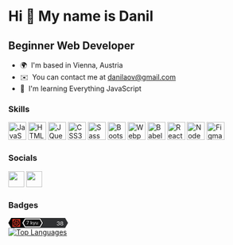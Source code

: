 Hi 👋 My name is Danil
===============================

Beginner Web Developer
----------------------

* 🌍  I'm based in Vienna, Austria
* ✉️  You can contact me at [danilaov@gmail.com](mailto:danilaov@gmail.com)
* 🧠  I'm learning Everything JavaScript

### Skills


<p align="left">
<a href="https://developer.mozilla.org/en-US/docs/Web/JavaScript" target="_blank" rel="noreferrer"><img src="https://raw.githubusercontent.com/danielcranney/readme-generator/main/public/icons/skills/javascript-colored.svg" width="36" height="36" alt="JavaScript" /></a>
<a href="https://developer.mozilla.org/en-US/docs/Glossary/HTML5" target="_blank" rel="noreferrer"><img src="https://raw.githubusercontent.com/danielcranney/readme-generator/main/public/icons/skills/html5-colored.svg" width="36" height="36" alt="HTML5" /></a>
<a href="https://jquery.com/" target="_blank" rel="noreferrer"><img src="https://raw.githubusercontent.com/danielcranney/readme-generator/main/public/icons/skills/jquery-colored.svg" width="36" height="36" alt="JQuery" /></a>
<a href="https://www.w3.org/TR/CSS/#css" target="_blank" rel="noreferrer"><img src="https://raw.githubusercontent.com/danielcranney/readme-generator/main/public/icons/skills/css3-colored.svg" width="36" height="36" alt="CSS3" /></a>
<a href="https://sass-lang.com/" target="_blank" rel="noreferrer"><img src="https://raw.githubusercontent.com/danielcranney/readme-generator/main/public/icons/skills/sass-colored.svg" width="36" height="36" alt="Sass" /></a>
<a href="https://getbootstrap.com/" target="_blank" rel="noreferrer"><img src="https://raw.githubusercontent.com/danielcranney/readme-generator/main/public/icons/skills/bootstrap-colored.svg" width="36" height="36" alt="Bootstrap" /></a>
<a href="https://webpack.js.org/" target="_blank" rel="noreferrer"><img src="https://raw.githubusercontent.com/danielcranney/readme-generator/main/public/icons/skills/webpack-colored.svg" width="36" height="36" alt="Webpack" /></a>
<a href="https://babeljs.io/" target="_blank" rel="noreferrer"><img src="https://raw.githubusercontent.com/danielcranney/readme-generator/main/public/icons/skills/babel-colored.svg" width="36" height="36" alt="Babel" /></a>
<a href="https://reactjs.org/" target="_blank" rel="noreferrer"><img src="https://raw.githubusercontent.com/danielcranney/readme-generator/main/public/icons/skills/react-colored.svg" width="36" height="36" alt="React" /></a>
<a href="https://nodejs.org/en/" target="_blank" rel="noreferrer"><img src="https://raw.githubusercontent.com/danielcranney/readme-generator/main/public/icons/skills/nodejs-colored.svg" width="36" height="36" alt="NodeJS" /></a>
<a href="https://www.figma.com/" target="_blank" rel="noreferrer"><img src="https://raw.githubusercontent.com/danielcranney/readme-generator/main/public/icons/skills/figma-colored.svg" width="36" height="36" alt="Figma" /></a>
</p>


### Socials

<p align="left"> <a href="https://www.github.com/danilaov" target="_blank" rel="noreferrer"><img src="https://raw.githubusercontent.com/danielcranney/readme-generator/main/public/icons/socials/github.svg" width="32" height="32" /></a> <a href="https://www.linkedin.com/in/danilaov" target="_blank" rel="noreferrer"><img src="https://raw.githubusercontent.com/danielcranney/readme-generator/main/public/icons/socials/linkedin.svg" width="32" height="32" /></a></p>

### Badges
<a href="[https://github.com/danilaov" align="left](https://www.codewars.com/users/Danil%20Ovcharov/badges/micro)">
    <svg width="120" height="20" viewBox="0 0 120 20" xmlns="http://www.w3.org/2000/svg">
    <path fill="#303133" d="M114.226 20L120 10l-5.774-10H15.774v20z"/>
    <path fill="#000000" opacity=".99" d="M5.774 20L0 10 5.774 0H64.97l5.773 10-5.773 10z"/>
    <path fill="#141414" d="M63.51 17.36L67.606 10 63.51 2.64H34.05L29.951 10l4.097 7.36z"/>
    <text fill="#E6E6E6" font-family="Lato, HelveticaNeue, Helvetica Neue, Helvetica, Arial, sans-serif" font-size="10" x="20" y="12" text-anchor="middle" transform="translate(28 1)">7 kyu</text>
    <path fill="#E6E6E6" d="M33.196 19L28 10l5.196-9h31.177l5.196 9-5.196 9H33.196zm29.966-2.078l4-6.922-4-6.922H34.397l-4 6.922 4 6.922h28.765z" />
    <text fill="#E8E8E8" font-family="Lato, HelveticaNeue, Helvetica Neue, Helvetica, Arial, sans-serif" font-size="12" x="111" y="14.5" text-anchor="end">38</text>
    <path fill="#B92F21" d="M22.665 2H9.335C8.601 2 8 2.6 8 3.335v13.33C8 17.399 8.6 18 9.335 18h13.33c.734 0 1.335-.6 1.335-1.335V3.335C24 2.601 23.4 2 22.665 2zm.303 9.508c-.066.065-.128.133-.218.226.129.772-.377 1.23-.931 1.658-.578.446-1.156.892-1.74 1.329-.131.097-.29.156-.438.233-.364 1.006-.502 1.13-1.274 1.112-.184.497-.551.694-1.085.554-.035-.01-.09-.04-.102-.028-.518.533-1.114.122-1.654.087-.4-.026-.804-.283-1.164-.505-.304-.188-.52-.534-.952-.434a.074.074 0 0 1-.054-.01c-.416-.302-.92-.116-1.343-.23-.548-.147-1.035-.53-1.537-.831-.076-.046-.09-.195-.129-.299-.025-.069-.026-.19-.066-.204-.548-.187-.527-.708-.709-1.125-.169-.388-.286-.735-.072-1.138a.472.472 0 0 0 .006-.357c-.277-.66-.283-.658-.215-1.315-.567-.483-.65-.85-.19-1.432-.184-.418-.277-.84.227-1.143.038-.023.05-.096.064-.149.164-.645.652-1.051 1.164-1.368.469-.291 1.04-.364 1.35-.951.115-.22.473-.348.545-.682.017-.08.105-.157.18-.207.369-.247.8-.374 1.138-.708.142-.14.538-.023.913-.023.5-.623 1.185-.117 1.818-.036.299.038.567.305.855.455.127.066.27.109.409.143.088.022.196-.019.275.016.444.192.886.318 1.369.131.066-.025.214.025.252.086.31.496.94.336 1.32.658.109.093.126.293.2.482.364.119.76.262.664.806.39.24.135.747.425 1.028-.306.67.408 1.228.208 1.932.095.066.238.126.323.233.12.153.325.42.274.501-.311.497.363 1.044-.106 1.505zm-7.124-6.072c-.739.273-.748.286-.583.949-.359.16-.576.42-.386.855.024.056.01.16-.03.205-.17.2-.137.384-.049.614.048.127-.047.31-.077.464.158.217.33.424.464.653.05.086.063.28.011.32a.402.402 0 0 1-.347.042c-.387-.168-.793-.322-1.127-.569-.262-.193-.445-.504-.631-.784-.136-.205-.22-.443-.378-.77.035-.07.126-.243.208-.42.058-.124.176-.281.14-.377-.104-.28.096-.497.1-.726.012-.593.667-.713.786-1.2.634-.278 1.22-.738 1.986-.51.119.035.249.033.357.046.138.279-.01.433-.15.617-.128.168-.194.383-.294.59zm4.589.516c.28.248.495.44.74.655l.195.867-.112.089c-.492-.321-1.117.035-1.593-.382-.036-.032-.108-.042-.16-.034-.476.073-.976.083-1.422.243-.84.302-1.61.747-2.147 1.611-.367-.39-.364-.79-.28-1.186.082-.383.218-.754.34-1.163.465.006.444-.43.571-.689 1.035-.397 2.03-.831 3.2-.419.111.257.326.524.668.408zm-4.476 4.531c.413.894.114 1.677-.258 2.416-.16.21-.32.418-.477.63-.044.058-.081.176-.121.176-.557-.002-.89.552-1.475.546-.47-.004-.918.085-1.4-.079a3.642 3.642 0 0 1-1.43-.897c-.344-.34-.434-.67-.31-1.111h1.127c.27.33.652.51 1.146.216.081-.049.21-.011.316-.024.214-.027.43-.049.64-.096.207-.047.407-.124.61-.188.07-.021.161-.02.208-.065.295-.284.585-.574.867-.871.177-.188.335-.392.557-.653zm-4.56-3.953c-.053.463.004.825.439 1.05-.17.48-.203.902.388 1.073.033.01.084.038.086.06.044.528.506.583.844.816.54.372 1.08.61 1.743.531.108-.012.225.042.348.068-.067.532-.47.782-.8.899-.622.222-1.255.63-1.986.274-.14-.068-.356.02-.479.032-.762-.354-1.128-1.088-1.767-1.56.03-.33.276-.718-.143-.942.103-1.008.464-1.798 1.327-2.301zm9.281 6.782c-.07-.19-.182-.336-.16-.456.071-.367-.073-.61-.39-.81.146-.449-.008-.777-.409-1.016a.454.454 0 0 1-.18-.303c-.036-.31-.199-.46-.497-.497-.089-.011-.211-.026-.254-.086-.431-.595-1.1-.585-1.722-.693-.15-.026-.3-.047-.467-.072.046-.535.476-.69.755-.793.64-.235 1.336-.555 2.02-.264.544.233 1.214.272 1.574.882.11.188.365.29.552.431l.343 1.055v1.096c-.292.443-.515 1.055-1.165 1.526zm-6.337 1.87c1.043.015 1.154-.053 1.389-.821.444-.148.826-.38.831-.948 0-.07.108-.138.166-.207.07-.084.19-.161.201-.252.082-.678.228-1.36-.009-2.036-.094-.268-.2-.532-.34-.905.273.028.455.01.609.068.657.24 1.182.681 1.593 1.227.194.257.245.621.392 1.022-.162.237-.237.582.062.932-.394.319-.599.694-.535 1.13l-.96.922-.836.372c-.264.05-.522.122-.784.14-.252.018-.558.064-.751-.051-.322-.192-.838-.047-1.028-.592z" />
  </svg>
</a>
<br>
<a href="https://github.com/danilaov" align="left"><img src="https://github-readme-stats.vercel.app/api/top-langs/?username=danilaov&langs_count=10&title_color=0891b2&text_color=ffffff&icon_color=0891b2&bg_color=1c1917&hide_border=true&locale=en&custom_title=Top%20%Languages" alt="Top Languages" /></a>

